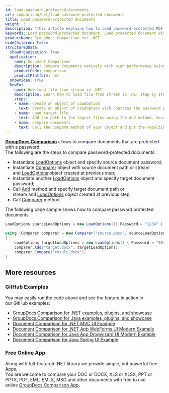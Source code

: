 ```yaml
---
id: load-password-protected-documents
url: comparison/net/load-password-protected-documents
title: Load password-protected documents
weight: 3
description: "This article explains how to load password-protected PDF, Word, Excel, PowerPoint documents when using GroupDocs.Comparison for .NET."
keywords: Load password-protected document, Load protected document with GroupDocs.Comparison
productName: GroupDocs.Comparison for .NET
hideChildren: False
structuredData:
  showOrganization: True
  application:    
    name: Document Comparison   
    description: Compare documents natively with high performance using C# language and GroupDocs.Comparison for .NET
    productCode: comparison
    productPlatform: net
  showVideo: True
  howTo:
    name: How load file from stream in .NET 
    description: Learn how to load file from stream in .NET step by step
    steps:
    - name: Create an object of LoadOption
      text: Create an object of LoadOption wich contains the password parameters.
    - name: Load target file
      text: Add the path to the tagret files using the Add method. Second parameter is a LoadOption object that contains password. 
    - name: Compare documents
      text: Call the Compare method of your object and put the resulting file stream.
---
```

[**GroupDocs.Comparison**](https://products.groupdocs.com/comparison/net) allows to compare documents that are protected with a password.  
The following are the steps to compare password-protected documents.

*   Instantiate [LoadOptions](https://apireference.groupdocs.com/net/comparison/groupdocs.comparison.options/loadoptions) object and specify source document password;
*   Instantiate [Comparer](https://apireference.groupdocs.com/net/comparison/groupdocs.comparison/comparer) object with source document path or stream and [LoadOptions](https://apireference.groupdocs.com/net/comparison/groupdocs.comparison.options/loadoptions) object created at previous step;
*   Instantiate another [LoadOptions](https://apireference.groupdocs.com/net/comparison/groupdocs.comparison.options/loadoptions) object and specify target document password;
*   Call [Add](https://apireference.groupdocs.com/net/comparison/groupdocs.comparison/comparer/methods/add/index) method and specify target document path or stream and [LoadOptions](https://apireference.groupdocs.com/net/comparison/groupdocs.comparison.options/loadoptions) object created at previous step;
*   Call [Comparer](https://apireference.groupdocs.com/net/comparison/groupdocs.comparison/comparer) method.

The following code sample shows how to compare password protected documents.

```csharp
LoadOptions sourceLoadOptions = new LoadOptions(){ Password = "1234" };
 
using (Comparer comparer = new Comparer("source.docx", sourceLoadOptions))
{
	LoadOptions targetLoadOptions =	new LoadOptions() { Password = "5678" };
    comparer.Add("target.docx", targetLoadOptions);
    comparer.Compare("result.docx");
}
```

## More resources
### GitHub Examples
You may easily run the code above and see the feature in action in our GitHub examples:
*   [GroupDocs.Comparison for .NET examples, plugins, and showcase](https://github.com/groupdocs-comparison/GroupDocs.Comparison-for-.NET)
*   [GroupDocs.Comparison for Java examples, plugins, and showcase](https://github.com/groupdocs-comparison/GroupDocs.Comparison-for-Java)
*   [Document Comparison for .NET MVC UI Example](https://github.com/groupdocs-comparison/GroupDocs.Comparison-for-.NET-MVC)
*   [Document Comparison for .NET App WebForms UI Modern Example](https://github.com/groupdocs-comparison/GroupDocs.Comparison-for-.NET-WebForms)
*   [Document Comparison for Java App Dropwizard UI Modern Example](https://github.com/groupdocs-comparison/GroupDocs.Comparison-for-Java-Dropwizard)
*   [Document Comparison for Java Spring UI Example](https://github.com/groupdocs-comparison/GroupDocs.Comparison-for-Java-Spring)
    
### Free Online App
Along with full-featured .NET library we provide simple, but powerful free Apps.  
You are welcome to compare your DOC or DOCX, XLS or XLSX, PPT or PPTX, PDF, EML, EMLX, MSG and other documents with free to use online [GroupDocs Comparison App](https://products.groupdocs.app/comparison).
